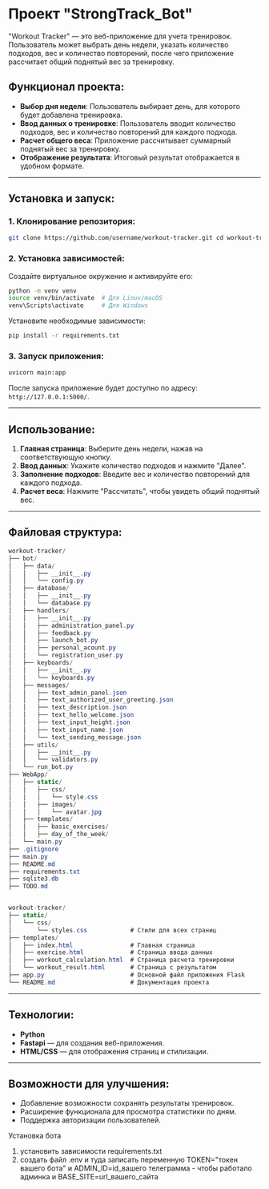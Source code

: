 # **Проект "StrongTrack_Bot"**

"Workout Tracker" — это веб-приложение для учета тренировок. Пользователь может выбрать день недели, указать количество
подходов, вес и количество повторений, после чего приложение рассчитает общий поднятый вес за тренировку.

## **Функционал проекта:**

- **Выбор дня недели**: Пользователь выбирает день, для которого будет добавлена тренировка.
- **Ввод данных о тренировке**: Пользователь вводит количество подходов, вес и количество повторений для каждого
  подхода.
- **Расчет общего веса**: Приложение рассчитывает суммарный поднятый вес за тренировку.
- **Отображение результата**: Итоговый результат отображается в удобном формате.

---

## **Установка и запуск:**

### 1. Клонирование репозитория:

```bash
git clone https://github.com/username/workout-tracker.git cd workout-tracker
```

### 2. Установка зависимостей:

Создайте виртуальное окружение и активируйте его:

```bash
python -m venv venv
source venv/bin/activate  # Для Linux/macOS
venv\Scripts\activate     # Для Windows
```

Установите необходимые зависимости:

```bash
pip install -r requirements.txt
```

### 3. Запуск приложения:

```bash
uvicorn main:app
```

После запуска приложение будет доступно по адресу: `http://127.0.0.1:5000/`.

---

## **Использование:**

1. **Главная страница**: Выберите день недели, нажав на соответствующую кнопку.
2. **Ввод данных**: Укажите количество подходов и нажмите "Далее".
3. **Заполнение подходов**: Введите вес и количество повторений для каждого подхода.
4. **Расчет веса**: Нажмите "Рассчитать", чтобы увидеть общий поднятый вес.

---

## **Файловая структура:**
```csharp
workout-tracker/
├── bot/
│   ├── data/
│   │   ├── __init__.py
│   │   └── config.py
│   ├── database/
│   │   ├── __init__.py
│   │   └── database.py
│   ├── handlers/
│   │   ├── __init__.py
│   │   ├── administration_panel.py
│   │   ├── feedback.py
│   │   ├── launch_bot.py
│   │   ├── personal_acount.py
│   │   └── registration_user.py
│   ├── keyboards/
│   │   ├── __init__.py
│   │   └── keyboards.py
│   ├── messages/
│   │   ├── text_admin_panel.json
│   │   ├── text_authorized_user_greeting.json
│   │   ├── text_description.json
│   │   ├── text_hello_welcome.json
│   │   ├── text_input_height.json
│   │   ├── text_input_name.json
│   │   └── text_sending_message.json
│   ├── utils/
│   │   ├── __init__.py
│   │   └── validators.py
│   └── run_bot.py
├── WebApp/
│   ├── static/
│   │   ├── css/
│   │   │   └── style.css
│   │   ├── images/
│   │   │   └── avatar.jpg
│   ├── templates/
│   │   ├── basic_exercises/
│   │   ├── day_of_the_week/
│   └── main.py
├── .gitignore
├── main.py
├── README.md
├── requirements.txt
├── sqlite3.db
├── TODO.md
```

```csharp

workout-tracker/
├── static/
│   └── css/
│       └── styles.css            # Стили для всех страниц
├── templates/
│   ├── index.html                # Главная страница
│   ├── exercise.html             # Страница ввода данных
│   ├── workout_calculation.html  # Страница расчета тренировки
│   └── workout_result.html       # Страница с результатом
├── app.py                        # Основной файл приложения Flask
└── README.md                     # Документация проекта
```

---

## **Технологии:**

- **Python**
- **Fastapi** — для создания веб-приложения.
- **HTML/CSS** — для отображения страниц и стилизации.

---

## **Возможности для улучшения:**

- Добавление возможности сохранять результаты тренировок.
- Расширение функционала для просмотра статистики по дням.
- Поддержка авторизации пользователей.

Установка бота

1. установить зависимости requirements.txt
2. создать файл .env и туда записать переменную TOKEN="токен вашего бота" и ADMIN_ID=id_вашего телеграмма - чтобы работало админка и BASE_SITE=url_вашего_сайта
